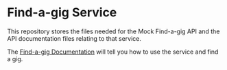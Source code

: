 # Find-a-gig Service
This repository stores the files needed for the Mock Find-a-gig API and the API documentation files relating to that service.

The [Find-a-gig Documentation](https://hood-casu.github.io/find-a-gig/overview.md) will tell you how to use the service and find a gig.